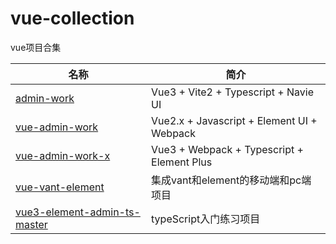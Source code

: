 # vue-collection
vue项目合集

| 名称 | 简介 |
| ---- | ---- |
| [admin-work](https://github.com/Mr-liu888/vue-collection/tree/main/admin-work) | Vue3 + Vite2 + Typescript + Navie UI | 
| [vue-admin-work](https://github.com/Mr-liu888/vue-collection/tree/main/vue-admin-work) | Vue2.x + Javascript + Element UI + Webpack |
| [vue-admin-work-x](https://github.com/Mr-liu888/vue-collection/tree/main/vue-admin-work-x) | Vue3 + Webpack + Typescript + Element Plus |
| [vue-vant-element](https://github.com/Mr-liu888/vue-collection/tree/main/vue-vant-element) | 集成vant和element的移动端和pc端项目 | 
| [vue3-element-admin-ts-master](https://github.com/Mr-liu888/vue-collection/tree/main/vue3-element-admin-ts-master) | typeScript入门练习项目 |  
